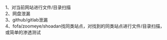 1、对当前网站进行文件/目录扫描  
2、网盘泄漏  
3、github/gitlab泄漏  
4、fofa/zoomeye/shoadan找同类站点，对找到的同类站点进行文件/目录扫描，或简单的渗透测试
